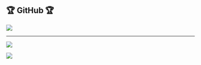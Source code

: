 






## 🏆 GitHub 🏆 
![](https://github-profile-trophy.vercel.app/?username=Aimou90&theme=dark_dimmed&no-frame=false&no-bg=true&margin-w=4)

---
[![](https://visitcount.itsvg.in/api?id=Aimou90&icon=2&color=1)](https://visitcount.itsvg.in)

<!-- Proudly created with GPRM ( https://gprm.itsvg.in ) -->

<img src="https://c.tenor.com/qN1saT1qxW8AAAAC/go-toubun-no-hanayome-nakano-nino.gif" border="0"></a>
  
